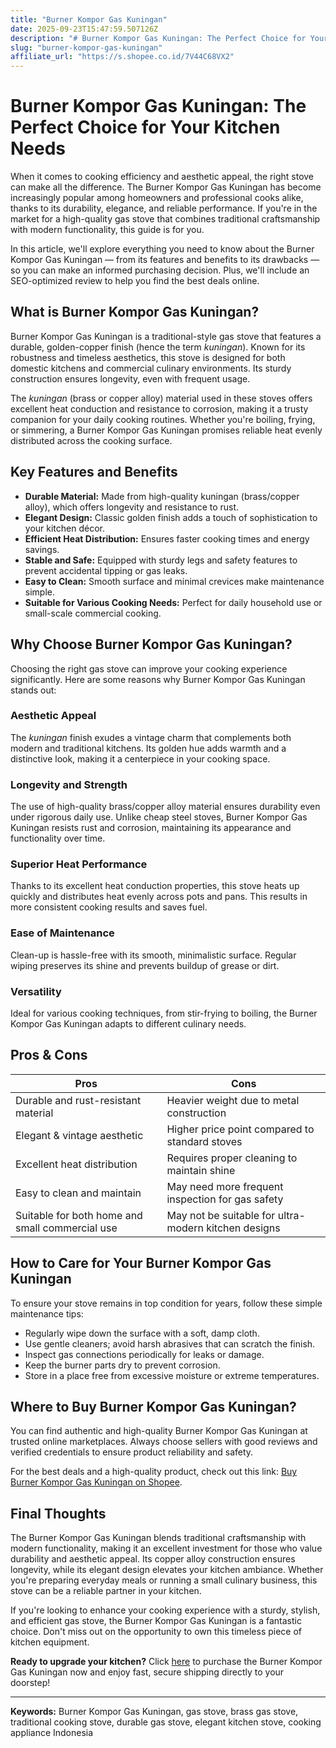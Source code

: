 ```yaml
---
title: "Burner Kompor Gas Kuningan"
date: 2025-09-23T15:47:59.507126Z
description: "# Burner Kompor Gas Kuningan: The Perfect Choice for Your Kitchen Needs..."
slug: "burner-kompor-gas-kuningan"
affiliate_url: "https://s.shopee.co.id/7V44C68VX2"
---
```

# Burner Kompor Gas Kuningan: The Perfect Choice for Your Kitchen Needs

When it comes to cooking efficiency and aesthetic appeal, the right stove can make all the difference. The Burner Kompor Gas Kuningan has become increasingly popular among homeowners and professional cooks alike, thanks to its durability, elegance, and reliable performance. If you're in the market for a high-quality gas stove that combines traditional craftsmanship with modern functionality, this guide is for you.

In this article, we'll explore everything you need to know about the Burner Kompor Gas Kuningan — from its features and benefits to its drawbacks — so you can make an informed purchasing decision. Plus, we'll include an SEO-optimized review to help you find the best deals online.

## What is Burner Kompor Gas Kuningan?

Burner Kompor Gas Kuningan is a traditional-style gas stove that features a durable, golden-copper finish (hence the term *kuningan*). Known for its robustness and timeless aesthetics, this stove is designed for both domestic kitchens and commercial culinary environments. Its sturdy construction ensures longevity, even with frequent usage.

The *kuningan* (brass or copper alloy) material used in these stoves offers excellent heat conduction and resistance to corrosion, making it a trusty companion for your daily cooking routines. Whether you're boiling, frying, or simmering, a Burner Kompor Gas Kuningan promises reliable heat evenly distributed across the cooking surface.

## Key Features and Benefits

- **Durable Material:** Made from high-quality kuningan (brass/copper alloy), which offers longevity and resistance to rust.
- **Elegant Design:** Classic golden finish adds a touch of sophistication to your kitchen décor.
- **Efficient Heat Distribution:** Ensures faster cooking times and energy savings.
- **Stable and Safe:** Equipped with sturdy legs and safety features to prevent accidental tipping or gas leaks.
- **Easy to Clean:** Smooth surface and minimal crevices make maintenance simple.
- **Suitable for Various Cooking Needs:** Perfect for daily household use or small-scale commercial cooking.

## Why Choose Burner Kompor Gas Kuningan?

Choosing the right gas stove can improve your cooking experience significantly. Here are some reasons why Burner Kompor Gas Kuningan stands out:

### Aesthetic Appeal

The *kuningan* finish exudes a vintage charm that complements both modern and traditional kitchens. Its golden hue adds warmth and a distinctive look, making it a centerpiece in your cooking space.

### Longevity and Strength

The use of high-quality brass/copper alloy material ensures durability even under rigorous daily use. Unlike cheap steel stoves, Burner Kompor Gas Kuningan resists rust and corrosion, maintaining its appearance and functionality over time.

### Superior Heat Performance

Thanks to its excellent heat conduction properties, this stove heats up quickly and distributes heat evenly across pots and pans. This results in more consistent cooking results and saves fuel.

### Ease of Maintenance

Clean-up is hassle-free with its smooth, minimalistic surface. Regular wiping preserves its shine and prevents buildup of grease or dirt.

### Versatility

Ideal for various cooking techniques, from stir-frying to boiling, the Burner Kompor Gas Kuningan adapts to different culinary needs.

## Pros & Cons

| Pros                                              | Cons                                              |
|---------------------------------------------------|--------------------------------------------------|
| Durable and rust-resistant material              | Heavier weight due to metal construction        |
| Elegant & vintage aesthetic                      | Higher price point compared to standard stoves |
| Excellent heat distribution                      | Requires proper cleaning to maintain shine    |
| Easy to clean and maintain                        | May need more frequent inspection for gas safety |
| Suitable for both home and small commercial use | May not be suitable for ultra-modern kitchen designs |

## How to Care for Your Burner Kompor Gas Kuningan

To ensure your stove remains in top condition for years, follow these simple maintenance tips:

- Regularly wipe down the surface with a soft, damp cloth.
- Use gentle cleaners; avoid harsh abrasives that can scratch the finish.
- Inspect gas connections periodically for leaks or damage.
- Keep the burner parts dry to prevent corrosion.
- Store in a place free from excessive moisture or extreme temperatures.

## Where to Buy Burner Kompor Gas Kuningan?

You can find authentic and high-quality Burner Kompor Gas Kuningan at trusted online marketplaces. Always choose sellers with good reviews and verified credentials to ensure product reliability and safety.

For the best deals and a high-quality product, check out this link: [Buy Burner Kompor Gas Kuningan on Shopee](https://s.shopee.co.id/7V44C68VX2).

## Final Thoughts

The Burner Kompor Gas Kuningan blends traditional craftsmanship with modern functionality, making it an excellent investment for those who value durability and aesthetic appeal. Its copper alloy construction ensures longevity, while its elegant design elevates your kitchen ambiance. Whether you're preparing everyday meals or running a small culinary business, this stove can be a reliable partner in your kitchen.

If you're looking to enhance your cooking experience with a sturdy, stylish, and efficient gas stove, the Burner Kompor Gas Kuningan is a fantastic choice. Don't miss out on the opportunity to own this timeless piece of kitchen equipment.

**Ready to upgrade your kitchen?** Click [here](https://s.shopee.co.id/7V44C68VX2) to purchase the Burner Kompor Gas Kuningan now and enjoy fast, secure shipping directly to your doorstep!

---

**Keywords:** Burner Kompor Gas Kuningan, gas stove, brass gas stove, traditional cooking stove, durable gas stove, elegant kitchen stove, cooking appliance Indonesia